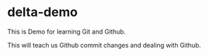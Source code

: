 # delta-demo
This is Demo for learning Git and Github.

This will teach us Github commit changes and dealing with Github.
